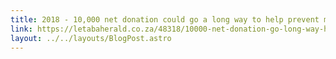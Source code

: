 ```yaml
---
title: 2018 - 10,000 net donation could go a long way to help prevent malaria locally
link: https://letabaherald.co.za/48318/10000-net-donation-go-long-way-help-prevent-malaria-locally/
layout: ../../layouts/BlogPost.astro
---
```

